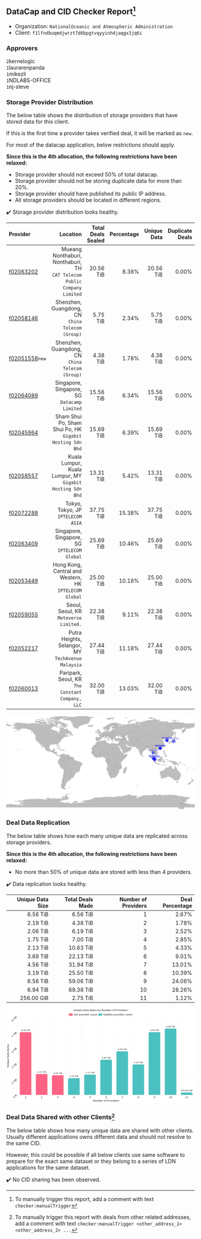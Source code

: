## DataCap and CID Checker Report[^1]
 - Organization: `NationalOceanic and Atmospheric Administration`
 - Client: `f1lfndbuqmdjwrzt7d6bpgtvqyyinh4jaqgx3jq6i`
### Approvers
`2`kernelogic<br/>`1`laurarenpanda<br/>`1`mikezli<br/>`1`NDLABS-OFFICE<br/>`1`nj-steve

### Storage Provider Distribution
The below table shows the distribution of storage providers that have stored data for this client.

If this is the first time a provider takes verified deal, it will be marked as `new`.

For most of the datacap application, below restrictions should apply.

**Since this is the 4th allocation, the following restrictions have been relaxed:**
 - Storage provider should not exceed 50% of total datacap.
 - Storage provider should not be storing duplicate data for more than 20%.
 - Storage provider should have published its public IP address.
 - All storage providers should be located in different regions.

✔️ Storage provider distribution looks healthy.

| Provider                                                    |                                                                   Location | Total Deals Sealed | Percentage | Unique Data | Duplicate Deals |
| :---------------------------------------------------------- | -------------------------------------------------------------------------: | -----------------: | ---------: | ----------: | --------------: |
| [f02063202](https://filfox.info/en/address/f02063202)       | Mueang Nonthaburi, Nonthaburi, TH<br/>`CAT Telecom Public Company Limited` |          20.56 TiB |      8.38% |   20.56 TiB |           0.00% |
| [f02058146](https://filfox.info/en/address/f02058146)       |                        Shenzhen, Guangdong, CN<br/>`China Telecom (Group)` |           5.75 TiB |      2.34% |    5.75 TiB |           0.00% |
| [f02051558](https://filfox.info/en/address/f02051558)`new`  |                        Shenzhen, Guangdong, CN<br/>`China Telecom (Group)` |           4.38 TiB |      1.78% |    4.38 TiB |           0.00% |
| [f02064089](https://filfox.info/en/address/f02064089)       |                            Singapore, Singapore, SG<br/>`Datacamp Limited` |          15.56 TiB |      6.34% |   15.56 TiB |           0.00% |
| [f02045964](https://filfox.info/en/address/f02045964)       |               Sham Shui Po, Sham Shui Po, HK<br/>`Gigabit Hosting Sdn Bhd` |          15.69 TiB |      6.39% |   15.69 TiB |           0.00% |
| [f02058557](https://filfox.info/en/address/f02058557)       |               Kuala Lumpur, Kuala Lumpur, MY<br/>`Gigabit Hosting Sdn Bhd` |          13.31 TiB |      5.42% |   13.31 TiB |           0.00% |
| [f02072288](https://filfox.info/en/address/f02072288)       |                                      Tokyo, Tokyo, JP<br/>`IPTELECOM ASIA` |          37.75 TiB |     15.38% |   37.75 TiB |           0.00% |
| [f02063409](https://filfox.info/en/address/f02063409)       |                            Singapore, Singapore, SG<br/>`IPTELECOM Global` |          25.69 TiB |     10.46% |   25.69 TiB |           0.00% |
| [f02053449](https://filfox.info/en/address/f02053449)       |                  Hong Kong, Central and Western, HK<br/>`IPTELECOM Global` |          25.00 TiB |     10.18% |   25.00 TiB |           0.00% |
| [f02059055](https://filfox.info/en/address/f02059055)       |                                  Seoul, Seoul, KR<br/>`Meteverse Limited.` |          22.38 TiB |      9.11% |   22.38 TiB |           0.00% |
| [f02052217](https://filfox.info/en/address/f02052217)       |                      Putra Heights, Selangor, MY<br/>`TechAvenue Malaysia` |          27.44 TiB |     11.18% |   27.44 TiB |           0.00% |
| [f02060013](https://filfox.info/en/address/f02060013)       |                        Paripark, Seoul, KR<br/>`The Constant Company, LLC` |          32.00 TiB |     13.03% |   32.00 TiB |           0.00% |

<img src="https://raw.githubusercontent.com/data-preservation-programs/filplus-checker-assets/main/filecoin-project/filecoin-plus-large-datasets/issues/1877/1686193594337.png"/>

### Deal Data Replication
The below table shows how each many unique data are replicated across storage providers.


**Since this is the 4th allocation, the following restrictions have been relaxed:**
- No more than 50% of unique data are stored with less than 4 providers.

✔️ Data replication looks healthy.

| Unique Data Size | Total Deals Made | Number of Providers | Deal Percentage |
| ---------------: | ---------------: | ------------------: | --------------: |
|         6.56 TiB |         6.56 TiB |                   1 |           2.67% |
|         2.19 TiB |         4.38 TiB |                   2 |           1.78% |
|         2.06 TiB |         6.19 TiB |                   3 |           2.52% |
|         1.75 TiB |         7.00 TiB |                   4 |           2.85% |
|         2.13 TiB |        10.63 TiB |                   5 |           4.33% |
|         3.69 TiB |        22.13 TiB |                   6 |           9.01% |
|         4.56 TiB |        31.94 TiB |                   7 |          13.01% |
|         3.19 TiB |        25.50 TiB |                   8 |          10.39% |
|         6.56 TiB |        59.06 TiB |                   9 |          24.06% |
|         6.94 TiB |        69.38 TiB |                  10 |          28.26% |
|       256.00 GiB |         2.75 TiB |                  11 |           1.12% |

<img src="https://raw.githubusercontent.com/data-preservation-programs/filplus-checker-assets/main/filecoin-project/filecoin-plus-large-datasets/issues/1877/1686193594996.png"/>

### Deal Data Shared with other Clients[^3]
The below table shows how many unique data are shared with other clients.
Usually different applications owns different data and should not resolve to the same CID.

However, this could be possible if all below clients use same software to prepare for the exact same dataset or they belong to a series of LDN applications for the same dataset.

✔️ No CID sharing has been observed.

[^1]: To manually trigger this report, add a comment with text `checker:manualTrigger`

[^2]: Deals from those addresses are combined into this report as they are specified with `checker:manualTrigger`

[^3]: To manually trigger this report with deals from other related addresses, add a comment with text `checker:manualTrigger <other_address_1> <other_address_2> ...`
